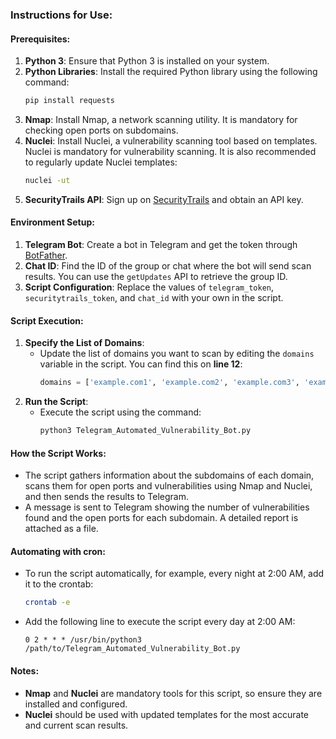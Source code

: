 ### Instructions for Use:

#### Prerequisites:
1. **Python 3**: Ensure that Python 3 is installed on your system.
2. **Python Libraries**: Install the required Python library using the following command:
   ```bash
   pip install requests
   ```
3. **Nmap**: Install Nmap, a network scanning utility. It is mandatory for checking open ports on subdomains.
4. **Nuclei**: Install Nuclei, a vulnerability scanning tool based on templates. Nuclei is mandatory for vulnerability scanning. It is also recommended to regularly update Nuclei templates:
   ```bash
   nuclei -ut
   ```
5. **SecurityTrails API**: Sign up on [SecurityTrails](https://securitytrails.com/) and obtain an API key.

#### Environment Setup:
1. **Telegram Bot**: Create a bot in Telegram and get the token through [BotFather](https://core.telegram.org/bots#6-botfather).
2. **Chat ID**: Find the ID of the group or chat where the bot will send scan results. You can use the `getUpdates` API to retrieve the group ID.
3. **Script Configuration**: Replace the values of `telegram_token`, `securitytrails_token`, and `chat_id` with your own in the script.

#### Script Execution:
1. **Specify the List of Domains**: 
   - Update the list of domains you want to scan by editing the `domains` variable in the script. You can find this on **line 12**:
     ```python
     domains = ['example.com1', 'example.com2', 'example.com3', 'example.com4', 'example.com5']
     ```
2. **Run the Script**:
   - Execute the script using the command:
     ```bash
     python3 Telegram_Automated_Vulnerability_Bot.py
     ```

#### How the Script Works:
- The script gathers information about the subdomains of each domain, scans them for open ports and vulnerabilities using Nmap and Nuclei, and then sends the results to Telegram.
- A message is sent to Telegram showing the number of vulnerabilities found and the open ports for each subdomain. A detailed report is attached as a file.

#### Automating with cron:
- To run the script automatically, for example, every night at 2:00 AM, add it to the crontab:
  ```bash
  crontab -e
  ```
- Add the following line to execute the script every day at 2:00 AM:
  ```
  0 2 * * * /usr/bin/python3 /path/to/Telegram_Automated_Vulnerability_Bot.py
  ```

#### Notes:
- **Nmap** and **Nuclei** are mandatory tools for this script, so ensure they are installed and configured.
- **Nuclei** should be used with updated templates for the most accurate and current scan results.
